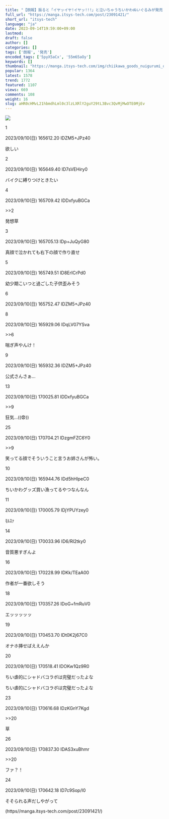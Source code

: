 ```yaml
---
title: "【朗報】振ると「イヤッイヤ!イヤッ!!!」と泣いちゃうちいかわぬいぐるみが発売！！"
full_url: "https://manga.itsys-tech.com/post/23091421/"
short_url: "itsys-tech"
language: "ja"
date: 2023-09-14T19:59:00+09:00
lastmod: 
draft: false
author: []
categories: []
tags: ['朗報', '発売']
encoded_tags: ['5pyX5aCx', '55m65aOy']
keywords: []
thumbnail: "https://manga.itsys-tech.com/img/chiikawa_goods_nuigurumi_oshaberi_voice.jpg"
popular: 1364
latest: 1578
trend: 1772
featured: 1107
views: 669
comments: 108
weight: 16
slug: aHR0cHMvL21hbmdhLml0c3lzLXRlY2guY29tL3Bvc3QvMjMwOTE0MjEv
---
```


![](https://manga.itsys-tech.com/img/chiikawa_goods_nuigurumi_oshaberi_voice.jpg)

<div><p class='t_h'>1 <p>2023/09/10(日) 165612.20 IDZM5+JPz40</p></p><blockquote class='imgur-embed-pub'></blockquote><p>欲しい</p><p class='t_h'>2 <p>2023/09/10(日) 165649.40 ID7sVEHiry0</p></p><p class='t_b'>バイクに縛りつけときたい</p><p class='t_h t_i'>4 <p>2023/09/10(日) 165709.42 IDDxfyuBGCa</p></p><p class='t_b t_i'><p class='anchor'>>>2</p>発想草</p><p class='t_h'>3 <p>2023/09/10(日) 165705.13 IDp+JuQyG80</p></p><p class='t_b'>真顔で泣かれても右下の顔で作り直せ</p><p class='t_h'>5 <p>2023/09/10(日) 165749.51 ID8ErICrPd0</p></p><p class='t_b'>幼少期こいつと過ごした子供歪みそう</p><p class='t_h'>6 <p>2023/09/10(日) 165752.47 IDZM5+JPz40</p></p><p class='t_h t_i'>8 <p>2023/09/10(日) 165929.06 IDqLV07YSva</p></p><p class='t_b t_i'><p class='anchor'>>>6</p>喘ぎ声やんけ！</p><p class='t_h'>9 <p>2023/09/10(日) 165932.36 IDZM5+JPz40</p></p><blockquote class='imgur-embed-pub'></blockquote><p>公式さんさぁ…</p><p class='t_h t_i'>13 <p>2023/09/10(日) 170025.81 IDDxfyuBGCa</p></p><p class='t_b t_i'><p class='anchor'>>>9</p>狂気…((😨))</p><p class='t_h t_i'>25 <p>2023/09/10(日) 170704.21 IDzgmFZC6Y0</p></p><p class='t_b t_i'><p class='anchor'>>>9</p>笑ってる顔でそういうこと言うお姉さんが怖い。</p><p class='t_h'>10 <p>2023/09/10(日) 165944.76 IDd5hHlpeC0</p></p><p class='t_b'>ちいかわグッズ買い漁ってるやつなんなん</p><p class='t_h'>11 <p>2023/09/10(日) 170005.79 IDjYPUYzey0</p></p><p class='t_b'>ﾓﾙｽｧ</p><p class='t_h'>14 <p>2023/09/10(日) 170033.96 ID6/RI2tky0</p></p><p class='t_b'>音質悪すぎんよ</p><p class='t_h'>16 <p>2023/09/10(日) 170228.99 IDKk/TEaA00</p></p><p class='t_b'>作者が一番欲しそう</p><p class='t_h'>18 <p>2023/09/10(日) 170357.26 IDoG+fmRuV0</p></p><p class='t_b'>エッッッッッ</p><p class='t_h'>19 <p>2023/09/10(日) 170453.70 IDt0K2j67C0</p></p><p class='t_b'>オナホ挿せばええんか</p><p class='t_h'>20 <p>2023/09/10(日) 170518.41 IDOKw1Qz9R0</p></p><blockquote class='imgur-embed-pub'></blockquote>ちい虐的にシャドバコラボは完璧だったよな<p>ちい虐的にシャドバコラボは完璧だったよな</p><p class='t_h t_i'>23 <p>2023/09/10(日) 170616.68 IDzKGnY7Kgd</p></p><p class='t_b t_i'><p class='anchor'>>>20</p>草</p><p class='t_h t_i'>26 <p>2023/09/10(日) 170837.30 IDAS3xuBhmr</p></p><p class='t_b t_i'><p class='anchor'>>>20</p>ファ？！</p><p class='t_h'>24 <p>2023/09/10(日) 170642.18 ID7c9Sop/I0</p></p><p class='t_b'>そそられる声だしやがって</p></div>

(https//manga.itsys-tech.com/post/23091421/)
